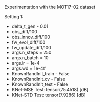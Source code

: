 Experimentation with the MOT17-02 dataset

Setting 1:
- delta_t_gen - 0.01
- obs_diff/100
- obs_innov_diff/100
- fw_evol_diff/100
- fw_update_diff/100
- args.n_steps = 250
- args.n_batch = 10
- args.lr = 1e-4
- args.wd = 1e-4#
- KnownRandInit_train - False
- KnownRandInit_cv - False
- KnownRandInit_test - False
- KNet-MSE Test: tensor(75.4518) [dB]
- KNet-STD Test: tensor(7.9286) [dB]